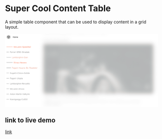 # Super Cool Content Table

A simple table component that can be used to display content in a grid layout.

![screenshot](./preview.png)

## link to live demo

[link](https://some-cool-nav.onrender.com)
